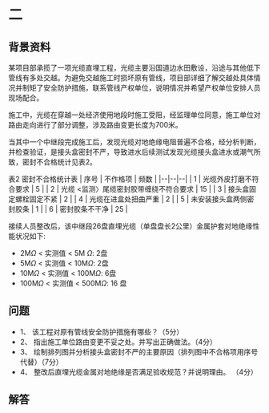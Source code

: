 # 二
## 背景资料
某项目部承揽了一项光缆直埋工程，光缆主要沿国道边水田敷设，沿途与其他低下管线有多处交越。为避免交越施工时损坏原有管线，项目部详细了解交越处具体情况并制矩了安全防护措施，联系管线产权单位，说明情况并希望产权单位安排人员现场配合。

施工中，光缆在穿越一处经济使用地段时施工受阻，经监理单位同意，施工单位对路由走向进行了部分调整，涉及路由变更长度为700米。

当其中一个中继段完成施工后，发现光缆对地绝缘电阻普遍不合格，经分析判断，并检查验证，是接头盒密封不严，导致进水后续测试发现光缆接头盒进水或潮气所致，密封不合格统计见表2。

表2 密封不合格统计表
| 序号 | 不作格项 | 频数 | 
|--|--|--|
| 1 | 光缆外皮打磨不符合要求 | 5 |
| 2 | 光缆 <监测〉尾缆密封胶带缠绕不符合要求 | 15 |
| 3 | 接头盒固定螺栓固定不紧 | 2 | 
| 4 | 光缆在进盒处扭曲严重 | 2 | 
| 5 | 未安装接头盒两侧密封胶条 | 1 |
| 6 | 密封胶条不干净 | 25 |

接续人员整改后，该中继段26盘直埋光缆（单盘盘长2公里）金属护套对地绝缘性能状况如下:
- 2M$\Omega$ < 实测值 < 5M $\Omega$: 2盘
- 5M$\Omega$ < 实测值 < 10M$\Omega$: 2盘
- 10M$\Omega$ < 实测值 < 100M$\Omega$: 6盘
- 100M$\Omega$ < 实测值 < 500M$\Omega$: 16 盘

## 问题
- 1、 该工程对原有管线安全防护措施有哪些？（5分）
- 2、 指出施工单位路由变更不妥之处。并写出正确做法。（4分）
- 3、 绘制排列图并分析接头盒密封不严的主要原因（排列图中不合格项用序号代替）（7分）
- 4、 整改后直埋光缆金属对地绝缘是否满足验收规范？并说明理由。 （4分）

## 解答